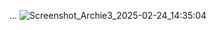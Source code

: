 ...
![Screenshot_Archie3_2025-02-24_14:35:04](https://github.com/user-attachments/assets/e9fe5dd0-9032-449f-8f68-ebdefb315be9)
